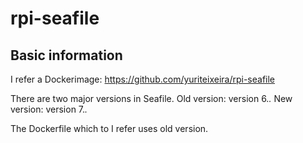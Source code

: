 # rpi-seafile

## Basic information

I refer a Dockerimage: https://github.com/yuriteixeira/rpi-seafile

There are two major versions in Seafile.
Old version: version 6.*.*
New version: version 7.*.*

The Dockerfile which to I refer uses old version. 


